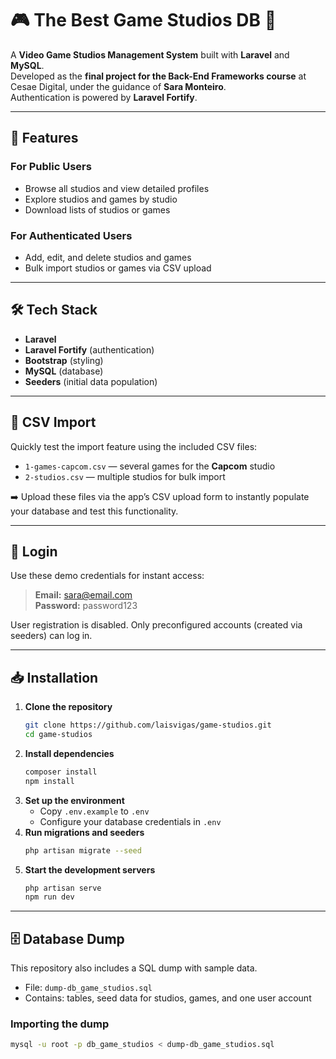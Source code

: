 # 🎮 The Best Game Studios DB 👾

A **Video Game Studios Management System** built with **Laravel** and **MySQL**.  
Developed as the **final project for the Back-End Frameworks course** at Cesae Digital, under the guidance of **Sara Monteiro**.  
Authentication is powered by **Laravel Fortify**.

---

## 🚀 Features

### For Public Users
- Browse all studios and view detailed profiles  
- Explore studios and games by studio  
- Download lists of studios or games  

### For Authenticated Users
- Add, edit, and delete studios and games 
- Bulk import studios or games via CSV upload  

---

## 🛠️ Tech Stack

- **Laravel**  
- **Laravel Fortify** (authentication)  
- **Bootstrap** (styling)  
- **MySQL** (database)  
- **Seeders** (initial data population)  

---

## 📄 CSV Import

Quickly test the import feature using the included CSV files:

- `1-games-capcom.csv` — several games for the **Capcom** studio 
- `2-studios.csv` — multiple studios for bulk import   

➡️ Upload these files via the app’s CSV upload form to instantly populate your database and test this functionality.

---

## 🔑 Login

Use these demo credentials for instant access:

> **Email:** sara@email.com  
> **Password:** password123  

User registration is disabled. Only preconfigured accounts (created via seeders) can log in.

---

## 📥 Installation

1. **Clone the repository**
    ```bash
    git clone https://github.com/laisvigas/game-studios.git
    cd game-studios
    ```
2. **Install dependencies**
    ```bash
    composer install
    npm install
    ```
3. **Set up the environment**
    - Copy `.env.example` to `.env`
    - Configure your database credentials in `.env`
4. **Run migrations and seeders**
    ```bash
    php artisan migrate --seed
    ```
5. **Start the development servers**
    ```bash
    php artisan serve
    npm run dev
    ```

---

## 🗄 Database Dump

This repository also includes a SQL dump with sample data.

- File: `dump-db_game_studios.sql`
- Contains: tables, seed data for studios, games, and one user account

### Importing the dump
```bash
mysql -u root -p db_game_studios < dump-db_game_studios.sql
